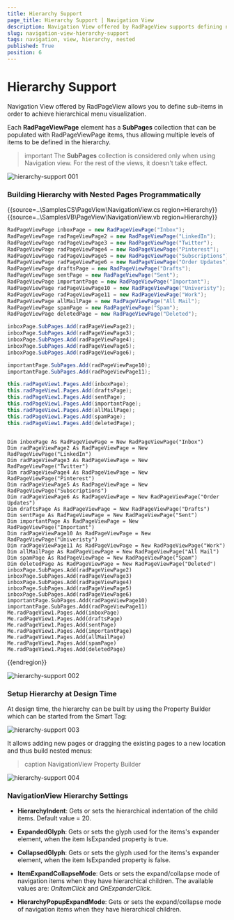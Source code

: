 ```yaml
---
title: Hierarchy Support
page_title: Hierarchy Support | Navigation View
description: Navigation View offered by RadPageView supports defining nested pages to build hierarchy.
slug: navigation-view-hierarchy-support
tags: navigation, view, hierarchy, nested
published: True
position: 6
---
```


# Hierarchy Support

Navigation View offered by RadPageView allows you to define sub-items in order to achieve hierarchical menu visualization.

Each **RadPageViewPage** element has a **SubPages** collection that can be populated with RadPageViewPage items, thus allowing multiple levels of items to be defined in the hierarchy.

>important The **SubPages** collection is considered only when using Navigation view. For the rest of the views, it doesn't take effect.  

![hierarchy-support 001](images/hierarchy-support001.png)

### Building Hierarchy with Nested Pages Programmatically

{{source=..\SamplesCS\PageView\NavigationView.cs region=Hierarchy}} 
{{source=..\SamplesVB\PageView\NavigationView.vb region=Hierarchy}} 

````C#
RadPageViewPage inboxPage = new RadPageViewPage("Inbox");
RadPageViewPage radPageViewPage2 = new RadPageViewPage("LinkedIn");
RadPageViewPage radPageViewPage3 = new RadPageViewPage("Twitter");
RadPageViewPage radPageViewPage4 = new RadPageViewPage("Pinterest");
RadPageViewPage radPageViewPage5 = new RadPageViewPage("Subscriptions");
RadPageViewPage radPageViewPage6 = new RadPageViewPage("Order Updates");
RadPageViewPage draftsPage = new RadPageViewPage("Drafts");
RadPageViewPage sentPage = new RadPageViewPage("Sent");
RadPageViewPage importantPage = new RadPageViewPage("Important");
RadPageViewPage radPageViewPage10 = new RadPageViewPage("Univeristy");
RadPageViewPage radPageViewPage11 = new RadPageViewPage("Work");
RadPageViewPage allMailPage = new RadPageViewPage("All Mail");
RadPageViewPage spamPage = new RadPageViewPage("Spam");
RadPageViewPage deletedPage = new RadPageViewPage("Deleted");

inboxPage.SubPages.Add(radPageViewPage2);
inboxPage.SubPages.Add(radPageViewPage3);
inboxPage.SubPages.Add(radPageViewPage4);
inboxPage.SubPages.Add(radPageViewPage5);
inboxPage.SubPages.Add(radPageViewPage6);

importantPage.SubPages.Add(radPageViewPage10);
importantPage.SubPages.Add(radPageViewPage11);

this.radPageView1.Pages.Add(inboxPage);
this.radPageView1.Pages.Add(draftsPage);
this.radPageView1.Pages.Add(sentPage);
this.radPageView1.Pages.Add(importantPage);
this.radPageView1.Pages.Add(allMailPage);
this.radPageView1.Pages.Add(spamPage);
this.radPageView1.Pages.Add(deletedPage);


````
````VB.NET

Dim inboxPage As RadPageViewPage = New RadPageViewPage("Inbox")
Dim radPageViewPage2 As RadPageViewPage = New RadPageViewPage("LinkedIn")
Dim radPageViewPage3 As RadPageViewPage = New RadPageViewPage("Twitter")
Dim radPageViewPage4 As RadPageViewPage = New RadPageViewPage("Pinterest")
Dim radPageViewPage5 As RadPageViewPage = New RadPageViewPage("Subscriptions")
Dim radPageViewPage6 As RadPageViewPage = New RadPageViewPage("Order Updates")
Dim draftsPage As RadPageViewPage = New RadPageViewPage("Drafts")
Dim sentPage As RadPageViewPage = New RadPageViewPage("Sent")
Dim importantPage As RadPageViewPage = New RadPageViewPage("Important")
Dim radPageViewPage10 As RadPageViewPage = New RadPageViewPage("Univeristy")
Dim radPageViewPage11 As RadPageViewPage = New RadPageViewPage("Work")
Dim allMailPage As RadPageViewPage = New RadPageViewPage("All Mail")
Dim spamPage As RadPageViewPage = New RadPageViewPage("Spam")
Dim deletedPage As RadPageViewPage = New RadPageViewPage("Deleted")
inboxPage.SubPages.Add(radPageViewPage2)
inboxPage.SubPages.Add(radPageViewPage3)
inboxPage.SubPages.Add(radPageViewPage4)
inboxPage.SubPages.Add(radPageViewPage5)
inboxPage.SubPages.Add(radPageViewPage6)
importantPage.SubPages.Add(radPageViewPage10)
importantPage.SubPages.Add(radPageViewPage11)
Me.radPageView1.Pages.Add(inboxPage)
Me.radPageView1.Pages.Add(draftsPage)
Me.radPageView1.Pages.Add(sentPage)
Me.radPageView1.Pages.Add(importantPage)
Me.radPageView1.Pages.Add(allMailPage)
Me.radPageView1.Pages.Add(spamPage)
Me.radPageView1.Pages.Add(deletedPage)

````

{{endregion}}

![hierarchy-support 002](images/hierarchy-support002.png)

### Setup Hierarchy at Design Time

At design time, the hierarchy can be built by using the Property Builder which can be started from the Smart Tag:

![hierarchy-support 003](images/hierarchy-support003.png)

It allows adding new pages or dragging the existing pages to a new location and thus build nested menus:

>caption NavigationView Property Builder

![hierarchy-support 004](images/hierarchy-support004.gif)

### NavigationView Hierarchy Settings

* **HierarchyIndent**: Gets or sets the hierarchical indentation of the child items. Default value = 20.

* **ExpandedGlyph**: Gets or sets the glyph used for the items's expander element, when the item IsExpanded property is true.

* **CollapsedGlyph**: Gets or sets the glyph used for the items's expander element, when the item IsExpanded property is false.

* **ItemExpandCollapseMode**: Gets or sets the expand/collapse mode of navigation items when they have hierarchical children. The available values are: *OnItemClick* and *OnExpanderClick*. 

* **HierarchyPopupExpandMode**: Gets or sets the expand/collapse mode of navigation items when they have hierarchical children.






